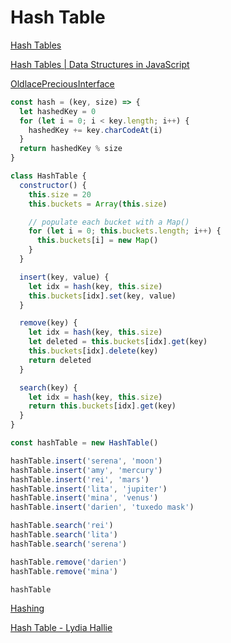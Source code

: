 # Hash Table

[Hash Tables](https://youtu.be/nvzVHwrrub0)

[Hash Tables | Data Structures in JavaScript](https://youtu.be/QuFPIZj55hU)

[OldlacePreciousInterface](https://replit.com/@beiatrix/OldlacePreciousInterface)

```jsx
const hash = (key, size) => {
  let hashedKey = 0
  for (let i = 0; i < key.length; i++) {
    hashedKey += key.charCodeAt(i)
  }
  return hashedKey % size
}

class HashTable {
  constructor() {
    this.size = 20
    this.buckets = Array(this.size) 

    // populate each bucket with a Map()
    for (let i = 0; this.buckets.length; i++) {
      this.buckets[i] = new Map()
    }
  }

  insert(key, value) {
    let idx = hash(key, this.size) 
    this.buckets[idx].set(key, value)
  }

  remove(key) {
    let idx = hash(key, this.size)
    let deleted = this.buckets[idx].get(key)
    this.buckets[idx].delete(key)
    return deleted 
  }

  search(key) {
    let idx = hash(key, this.size)
    return this.buckets[idx].get(key)
  }
}

const hashTable = new HashTable()

hashTable.insert('serena', 'moon')
hashTable.insert('amy', 'mercury')
hashTable.insert('rei', 'mars')
hashTable.insert('lita', 'jupiter')
hashTable.insert('mina', 'venus')
hashTable.insert('darien', 'tuxedo mask')

hashTable.search('rei')
hashTable.search('lita')
hashTable.search('serena')

hashTable.remove('darien')
hashTable.remove('mina')

hashTable
```

[Hashing](http://pages.cs.wisc.edu/~cs400/readings/Hashing/)

[Hash Table - Lydia Hallie](https://www.theavocoder.com/data-structures/2018/12/23/hash-table)